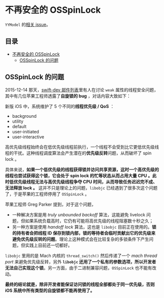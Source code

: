# 不再安全的 OSSpinLock

`YYModel` 的[相关 issue](https://github.com/ibireme/YYModel/issues/43)。

<h2>目录</h2>

- [不再安全的 OSSpinLock](#不再安全的-osspinlock)
  - [OSSpinLock 的问题](#osspinlock-的问题)

## OSSpinLock 的问题

2015-12-14 那天，[swift-dev 邮件列表](https://lists.swift.org/pipermail/swift-dev/Week-of-Mon-20151214/000372.html)里有人在讨论 `weak` 属性的线程安全问题，其中有几位苹果工程师透露了**自旋锁的 bug** ，对话内容大致如下：

新版 iOS 中，系统维护了 5 个不同的**线程优先级 / QoS** ：

- background
- utility
- default
- user-initiated
- user-interactive

高优先级线程始终会在低优先级线程前执行，一个线程不会受到比它更低优先级线程的干扰。这种线程调度算法会产生潜在的**优先级反转**问题，从而破坏了 spin lock 。

具体来说，**如果一个低优先级的线程获得锁并访问共享资源，这时一个高优先级的线程也尝试获得这个锁，它会处于 spin lock 的忙等状态从而占用大量 CPU 。此时低优先级线程无法与高优先级线程争夺 CPU 时间，从而导致任务迟迟完不成、无法释放 lock 。** 这并不只是理论上的问题，`libobjc` 已经遇到了很多次这个问题了，于是苹果的工程师停用了 `OSSpinLock` 。

苹果工程师 Greg Parker 提到，对于这个问题，

- 一种解决方案是用 *truly unbounded backoff* 算法，这能避免 livelock 问题，但如果系统负载高时，它仍有可能将高优先级的线程阻塞数十秒之久；
- 另一种方案是使用 *handoff lock* 算法，这也是 `libobjc` 目前正在使用的。**锁的持有者会把线程 ID 保存到锁内部，锁的等待者会临时贡献出它的优先级来避免优先级反转的问题**。理论上这种模式会在比较复杂的多锁条件下产生问题，但实践上目前还一切都好。

`libobjc` 里用的是 Mach 内核的 `thread_switch()` 然后传递了一个 *mach thread port* 来避免优先级反转，另外 **`libobjc` 还用了一个私有的参数选项，所以开发者无法自己实现这个锁**。另一方面，由于二进制兼容问题，`OSSpinLock` 也不能有改动。

**最终的结论就是，除非开发者能保证访问锁的线程全部都处于同一优先级，否则 iOS 系统中所有类型的自旋锁都不能再使用了。**
